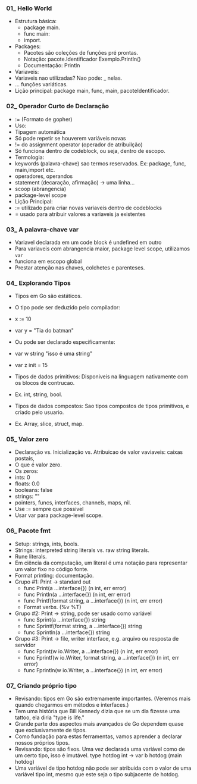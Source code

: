 ### 01_ Hello World
- Estrutura básica:
  - package main.
  - func main:
  - import.
- Packages:
  - Pacotes são coleções de funções pré prontas.
  - Notação: pacote.Identificador Exemplo.Println()
  - Documentação: Println
- Variaveis: 
- Variaveis nao utilizadas? Nao pode: _ nelas.
- ... funções variáticas.
- Lição principal: package main, func, main, pacoteIdentificador.

### 02_ Operador Curto de Declaração
- := (Formato de gopher)
- Uso:
 - Tipagem automática
 - Só pode repetir se houverem variáveis novas
 - != do assignment operator (operador de atribuilção)
 - Só funciona dentro de codeblock, ou seja, dentro de escopo.
- Termologia:
 - keywords (palavra-chave) sao termos reservados. Ex: package, func, main,import etc.
 - operadores, operandos
 - statement (decaração, afirmação) -> uma linha...
 - scoop (abrangencia)
 - package-level scope
- Lição Principal:
- := utilizado para criar novas variaveis dentro de codeblocks
- = usado para atribuir valores a variaveis ja existentes

### 03_ A palavra-chave var
- Variavel declarada em um code block é undefined em outro
- Para variaveis com abrangencia maior, package level scope, utilizamos `var`
- funciona em escopo global
- Prestar atenção nas chaves, colchetes e parenteses.

### 04_ Explorando Tipos
- Tipos em Go são estáticos.
- O tipo pode ser deduzido pelo compilador:
 - x := 10
 - var y = "Tia do batman"
- Ou pode ser declarado especificamente:
 - var w string "isso é uma string"
 - var z init = 15
- Tipos de dados primitivos: Disponiveis na linguagem nativamente com os blocos de contrucao.
 - Ex.  int, string, bool.

- Tipos de dados compostos: Sao tipos compostos de tipos primitivos, e criado pelo usuario. 
 - Ex. Array, slice, struct, map.

### 05_ Valor zero
- Declaração vs. Inicialização vs. Atribuicao de valor vaviaveis: caixas postais,
- O que é valor zero.
- Os zeros:
 - ints: 0
 - floats: 0.0
 - booleans: false
 - strings: ""
 - pointers, funcs, interfaces, channels, maps, nil.
 - Use := sempre que possivel
 - Usar var para package-level scope.

### 06_ Pacote fmt
- Setup: strings, ints, bools.
- Strings: interpreted string literals vs. raw string literals.
 - Rune literals.
 - Em ciência da computação, um literal é uma notação para representar um valor fixo no código fonte. 
- Format printing: documentação.
 - Grupo #1: Print → standard out
   - func Print(a ...interface{}) (n int, err error)
   - func Println(a ...interface{}) (n int, err error)
   - func Printf(format string, a ...interface{}) (n int, err error)
   - Format verbs. (%v %T)
 - Grupo #2: Print → string, pode ser usado como variável
    - func Sprint(a ...interface{}) string
    - func Sprintf(format string, a ...interface{}) string
    - func Sprintln(a ...interface{}) string
  - Grupo #3: Print → file, writer interface, e.g. arquivo ou resposta de servidor
    - func Fprint(w io.Writer, a ...interface{}) (n int, err error)
    - func Fprintf(w io.Writer, format string, a ...interface{}) (n int, err error)
    - func Fprintln(w io.Writer, a ...interface{}) (n int, err error)
  
### 07_ Criando próprio tipo
 - Revisando: tipos em Go são extremamente importantes. (Veremos mais quando chegarmos em métodos e interfaces.)
 - Tem uma história que Bill Kennedy dizia que se um dia fizesse uma tattoo, ela diria "type is life."
 - Grande parte dos aspectos mais avançados de Go dependem quase que exclusivamente de tipos.
 - Como fundação para estas ferramentas, vamos aprender a declarar nossos próprios tipos.
 - Revisando: tipos são fixos. Uma vez declarada uma variável como de um certo tipo, isso é imutável.
type hotdog int → var b hotdog (main hotdog)
 - Uma variável de tipo hotdog não pode ser atribuida com o valor de uma variável tipo int, mesmo que este seja o tipo subjacente de hotdog.